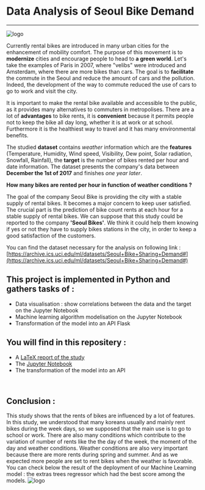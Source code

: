 # Data Analysis of Seoul Bike Demand

***

![logo](https://github.com/thomastrg/SeoulBikeDemand_DataAnalysis/blob/main/images/bikedemand.jpeg)

Currently rental bikes are introduced in many urban cities for the enhancement of mobility comfort. The purpose of this movement is to **modernize** cities and encourage people to head to **a green world**. Let's take the examples of Paris in 2007, where "velibs" were introduced and Amsterdam, where there are more bikes than cars. The goal is to **facilitate** the commute in the Seoul and reduce the amount of cars and the pollution. Indeed, the development of the way to commute reduced the use of cars to go to work and visit the city.


It is important to make the rental bike available and accessible to the public, as it provides many alternatives to commuters in metropolises. There are a lot of **advantages** to bike rents, it is **convenient** because it permits people not to keep the bike all day long, whether it is at work or at school. Furthermore it is the healthiest way to travel and it has many environmental benefits.

The studied **dataset** contains *weather* information which are the **features** (Temperature, Humidity, Wind speed, Visibility, Dew point, Solar radiation, Snowfall, Rainfall), the **target** is the number of bikes rented per hour and date information. The dataset presents the company's data between **December the  1st of 2017** and finishes *one year later*.  


**How many bikes are rented per hour in function of weather conditions ?**


The goal of the company Seoul Bike is providing the city with a stable supply of rental bikes. It becomes a major concern to keep user satisfied. The crucial part is the prediction of bike count rents at each hour for a stable supply of rental bikes. We can suppose that this study could be reported to the company **'Seoul Bikes'**. We think it could help them knowing if yes or not they have to supply bikes stations in the city, in order to keep a good satisfaction of the customers.

You can find the dataset necessary for the analysis on following link : [https://archive.ics.uci.edu/ml/datasets/Seoul+Bike+Sharing+Demand#](https://archive.ics.uci.edu/ml/datasets/Seoul+Bike+Sharing+Demand#)
<br>


## This project is implemented in Python and gathers tasks of :  
* Data visualisation : show correlations between the data and the target on the Jupyter Notebook
* Machine learning algorithm modelisation on the Jupyter Notebook
* Transformation of the model into an API Flask
  
 
## You will find in this repositery :   
* A [LaTeX report of the study](https://github.com/thomastrg/SeoulBikeDemand_DataAnalysis/raw/main/Report.pdf)
* The [Jupyter Notebook](https://github.com/thomastrg/SeoulBikeDemand_DataAnalysis/blob/main/final_project.ipynb)
* The transformation of the model into an API 
<br> 

## Conclusion : 
This study shows that the rents of bikes are influenced by a lot of features. In this study, we understood that many koreans usually and mainly rent bikes during the week days, so we supposed that the main use is to go to school or work. There are also many conditions which contribute to the variation of number of rents like the the day of the week, the moment of the day and weather conditions. Weather conditions are also very important because there are more rents during spring and summer. And as we expected more people are set to rent bikes when the weather is favorable.   
You can check below the result of the deployment of our Machine Learning model : the extras trees regressor which had the best score among the models.
![logo](https://github.com/thomastrg/SeoulBikeDemand_DataAnalysis/blob/main/images/final.PNG)
